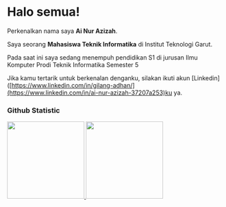 # Halo semua! 

Perkenalkan nama saya **Ai Nur Azizah**.<br>

Saya seorang **Mahasiswa Teknik Informatika** di Institut Teknologi Garut.<br>

Pada saat ini saya sedang menempuh pendidikan S1 di jurusan Ilmu Komputer Prodi Teknik Informatika Semester 5

Jika kamu tertarik untuk berkenalan denganku, silakan ikuti akun [Linkedin]([https://www.linkedin.com/in/gilang-adhan/](https://www.linkedin.com/in/ai-nur-azizah-37207a253)ku ya.

### Github Statistic
<p align="left">
<a href="https://github.com/Aazzh229">
  <img height="180em" src="https://github-readme-stats-eight-theta.vercel.app/api?username=dimasmds&show_icons=true&theme=algolia&include_all_commits=true&count_private=true"/>
  <img height="180em" src="https://github-readme-stats-eight-theta.vercel.app/api/top-langs/?username=dimasmds&layout=compact&langs_count=8&theme=algolia"/>
</a>
</p>

